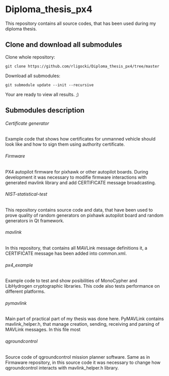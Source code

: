 # Diploma_thesis_px4

This repository contains all source codes, that has been used during my diploma thesis.

## Clone and download all submodules



Clone whole repository:

```
git clone https://github.com/rligocki/Diploma_thesis_px4/tree/master
```


Download all submodules:

```
git submodule update --init --recursive
```

Your are ready to view all results. ;)

## Submodules description

###### Certificate generator

Example code that shows how certificates for unmanned vehicle should look like and how to sign them using authority certificate.

###### Firmware

PX4 autopilot firmware for pixhawk or other autopilot boards. During development it was necessary to modifie firmware interactions with generated mavlink library and add CERTIFICATE message broadcasting.

###### NIST-statistical-test

This repository contains source code and data, that have been used to prove quality of random generators on pixhawk autopilot board and random generators in Qt framework. 

###### mavlink 

In this repository, that contains all MAVLink message definitions it, a CERTIFICATE message has been added into common.xml.

###### px4_example

Example code to test and show posibilities of MonoCypher and LibHydrogen cryptographic libraries. This code also tests performance on different platforms.

###### pymavlink

Main part of practical part of my thesis was done here. PyMAVLink contains mavlink_helper.h, that manage creation, sending, receiving and parsing of MAVLink messages. In this file most 

###### qgroundcontrol

Source code of qgroundcontrol mission planner software. Same as in Firmaware repository, in this source code it was necessary to change how qgroundcontrol interacts with mavlink_helper.h library. 

